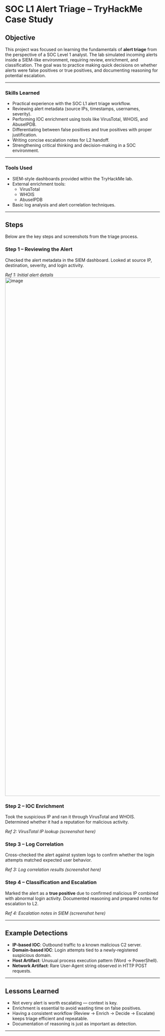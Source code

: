 # SOC L1 Alert Triage – TryHackMe Case Study  

## Objective  

This project was focused on learning the fundamentals of **alert triage** from the perspective of a SOC Level 1 analyst. The lab simulated incoming alerts inside a SIEM-like environment, requiring review, enrichment, and classification. The goal was to practice making quick decisions on whether alerts were false positives or true positives, and documenting reasoning for potential escalation.  

---

### Skills Learned  

- Practical experience with the SOC L1 alert triage workflow.  
- Reviewing alert metadata (source IPs, timestamps, usernames, severity).  
- Performing IOC enrichment using tools like VirusTotal, WHOIS, and AbuseIPDB.  
- Differentiating between false positives and true positives with proper justification.  
- Writing concise escalation notes for L2 handoff.  
- Strengthening critical thinking and decision-making in a SOC environment.  

---

### Tools Used  

- SIEM-style dashboards provided within the TryHackMe lab.  
- External enrichment tools:  
  - VirusTotal  
  - WHOIS  
  - AbuseIPDB  
- Basic log analysis and alert correlation techniques.  

---

## Steps  

Below are the key steps and screenshots from the triage process.  

### Step 1 – Reviewing the Alert  
Checked the alert metadata in the SIEM dashboard. Looked at source IP, destination, severity, and login activity.  

*Ref 1: Initial alert details*  
<img width="2746" height="1688" alt="image" src="https://github.com/user-attachments/assets/daf7dd81-b15a-416d-a439-d13089df335a" />


### Step 2 – IOC Enrichment  
Took the suspicious IP and ran it through VirusTotal and WHOIS. Determined whether it had a reputation for malicious activity.  

*Ref 2: VirusTotal IP lookup (screenshot here)*  

### Step 3 – Log Correlation  
Cross-checked the alert against system logs to confirm whether the login attempts matched expected user behavior.  

*Ref 3: Log correlation results (screenshot here)*  

### Step 4 – Classification and Escalation  
Marked the alert as a **true positive** due to confirmed malicious IP combined with abnormal login activity. Documented reasoning and prepared notes for escalation to L2.  

*Ref 4: Escalation notes in SIEM (screenshot here)*  

---

## Example Detections  

- **IP-based IOC**: Outbound traffic to a known malicious C2 server.  
- **Domain-based IOC**: Login attempts tied to a newly-registered suspicious domain.  
- **Host Artifact**: Unusual process execution pattern (Word → PowerShell).  
- **Network Artifact**: Rare User-Agent string observed in HTTP POST requests.  

---

## Lessons Learned  

- Not every alert is worth escalating — context is key.  
- Enrichment is essential to avoid wasting time on false positives.  
- Having a consistent workflow (Review → Enrich → Decide → Escalate) keeps triage efficient and repeatable.  
- Documentation of reasoning is just as important as detection.  

---
